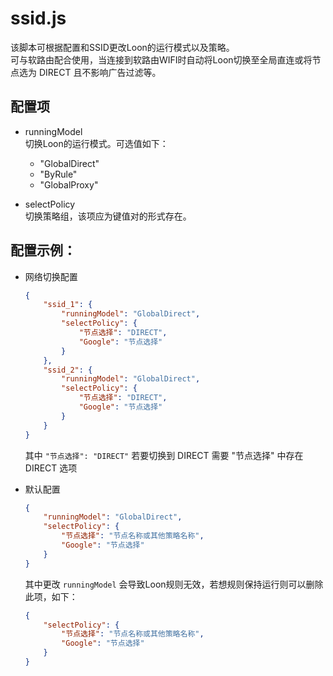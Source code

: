 # ssid.js

该脚本可根据配置和SSID更改Loon的运行模式以及策略。  
可与软路由配合使用，当连接到软路由WIFI时自动将Loon切换至全局直连或将节点选为 DIRECT 且不影响广告过滤等。

## 配置项

- runningModel  
    切换Loon的运行模式。可选值如下：
    - "GlobalDirect"
    - "ByRule"
    - "GlobalProxy"

- selectPolicy  
    切换策略组，该项应为键值对的形式存在。

## 配置示例：

- 网络切换配置  
    ```json
    {
        "ssid_1": {
            "runningModel": "GlobalDirect",
            "selectPolicy": {
                "节点选择": "DIRECT",
                "Google": "节点选择"
            }
        },
        "ssid_2": {
            "runningModel": "GlobalDirect",
            "selectPolicy": {
                "节点选择": "DIRECT",
                "Google": "节点选择"
            }
        }
    }
    ```
    其中 `"节点选择": "DIRECT"` 若要切换到 DIRECT 需要 "节点选择" 中存在 DIRECT 选项

- 默认配置  
    ```json
    {
        "runningModel": "GlobalDirect",
        "selectPolicy": {
            "节点选择": "节点名称或其他策略名称",
            "Google": "节点选择"
        }
    }
    ```
    其中更改 `runningModel` 会导致Loon规则无效，若想规则保持运行则可以删除此项，如下：
    ```json
    {
        "selectPolicy": {
            "节点选择": "节点名称或其他策略名称",
            "Google": "节点选择"
        }
    }
    ```